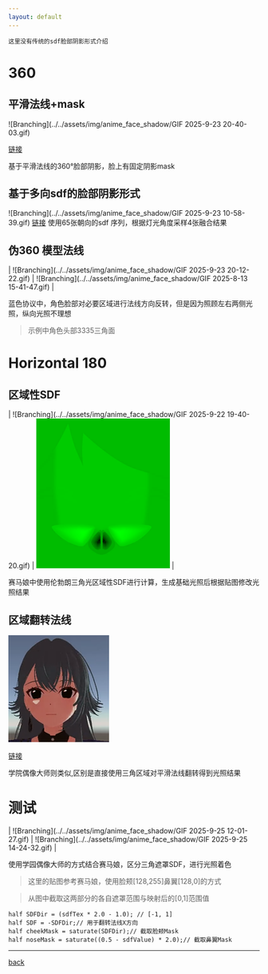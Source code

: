 ```yaml
---
layout: default
---
```


```
这里没有传统的sdf脸部阴影形式介绍
```

# 360
## 平滑法线+mask
![Branching](../../assets/img/anime_face_shadow/GIF 2025-9-23 20-40-03.gif)

[链接](https://x.com/rukikuri/status/1685593563911061504)

基于平滑法线的360°脸部阴影，脸上有固定阴影mask

## 基于多向sdf的脸部阴影形式
![Branching](../../assets/img/anime_face_shadow/GIF 2025-9-23 10-58-39.gif)
[链接](https://zhuanlan.zhihu.com/p/670837192)
使用65张朝向的sdf 序列，根据灯光角度采样4张融合结果

## 伪360 模型法线

| ![Branching](../../assets/img/anime_face_shadow/GIF 2025-9-23 20-12-22.gif) | ![Branching](../../assets/img/anime_face_shadow/GIF 2025-8-13 15-41-47.gif) |

蓝色协议中，角色脸部对必要区域进行法线方向反转，但是因为照顾左右两侧光照，纵向光照不理想
>示例中角色头部3335三角面

# Horizontal 180

## 区域性SDF

| ![Branching](../../assets/img/anime_face_shadow/GIF 2025-9-22 19-40-20.gif) | ![Branching](../../assets/img/anime_face_shadow/face2.png) |

赛马娘中使用伦勃朗三角光区域性SDF进行计算，生成基础光照后根据贴图修改光照结果

## 区域翻转法线

![Branching](../../assets/img/anime_face_shadow/face1.png)

[链接](https://zhuanlan.zhihu.com/p/1908718263602489063)

学院偶像大师则类似,区别是直接使用三角区域对平滑法线翻转得到光照结果

# 测试

| ![Branching](../../assets/img/anime_face_shadow/GIF 2025-9-25 12-01-27.gif) | ![Branching](../../assets/img/anime_face_shadow/GIF 2025-9-25 14-24-32.gif) |

使用学园偶像大师的方式结合赛马娘，区分三角遮罩SDF，进行光照着色
>这里的贴图参考赛马娘，使用脸颊[128,255]鼻翼[128,0]的方式


>从图中截取这两部分的各自遮罩范围与映射后的[0,1]范围值

```shader
half SDFDir = (sdfTex * 2.0 - 1.0); // [-1, 1]
half SDF = -SDFDir;// 用于翻转法线X方向
half cheekMask = saturate(SDFDir);// 截取脸颊Mask
half noseMask = saturate((0.5 - sdfValue) * 2.0);// 截取鼻翼Mask
```

***

[back](../../coding-page.html)